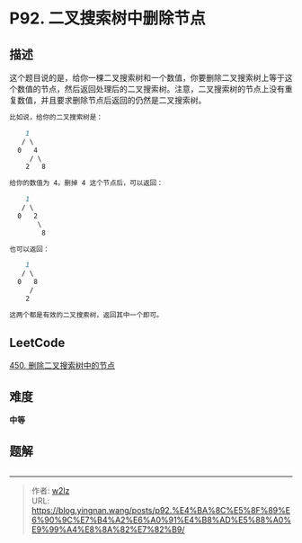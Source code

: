 # P92. 二叉搜索树中删除节点


<!--more-->

## 描述

这个题目说的是，给你一棵二叉搜索树和一个数值，你要删除二叉搜索树上等于这个数值的节点，然后返回处理后的二叉搜索树。注意，二叉搜索树的节点上没有重复数值，并且要求删除节点后返回的仍然是二叉搜索树。

```markdown
比如说，给你的二叉搜索树是：

    1
   / \
  0   4
     / \
    2   8

给你的数值为 4。删掉 4 这个节点后，可以返回：

    1
   / \
  0   2
       \
        8

也可以返回：

    1
   / \
  0   8
     /
    2

这两个都是有效的二叉搜索树，返回其中一个即可。
```

## LeetCode

[450. 删除二叉搜索树中的节点](https://leetcode.cn/problems/delete-node-in-a-bst/description/)

## 难度

**中等**

## 题解

```java

```


---

> 作者: [w2lz](https://github.com/w2lz)  
> URL: https://blog.yingnan.wang/posts/p92.%E4%BA%8C%E5%8F%89%E6%90%9C%E7%B4%A2%E6%A0%91%E4%B8%AD%E5%88%A0%E9%99%A4%E8%8A%82%E7%82%B9/  

